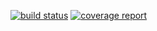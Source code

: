 [![build status](https://gitlab.kohn.io/ankoh/logbot/badges/master/build.svg)](https://gitlab.kohn.io/ankoh/logbot/commits/master) [![coverage report](https://gitlab.kohn.io/ankoh/logbot/badges/master/coverage.svg)](https://gitlab.kohn.io/ankoh/logbot/commits/master)